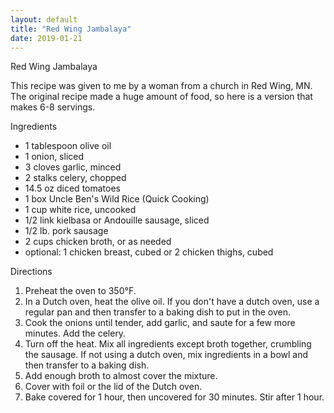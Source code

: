 ```yaml
---
layout: default
title: "Red Wing Jambalaya"
date: 2019-01-21
---
```


Red Wing Jambalaya

This recipe was given to me by a woman from a church in Red Wing, MN. The original recipe made a huge amount of food, so here is a version that makes 6-8 servings.

Ingredients
- 1 tablespoon olive oil
- 1 onion, sliced
- 3 cloves garlic, minced
- 2 stalks celery, chopped
- 14.5 oz diced tomatoes
- 1 box Uncle Ben's Wild Rice (Quick Cooking)
- 1 cup white rice, uncooked
- 1/2 link kielbasa or Andouille sausage, sliced
- 1/2 lb. pork sausage
- 2 cups chicken broth, or as needed
- optional: 1 chicken breast, cubed or 2 chicken thighs, cubed

Directions
1. Preheat the oven to 350°F.
2. In a Dutch oven, heat the olive oil. If you don't have a dutch oven, use a regular pan and then transfer to a baking dish to put in the oven.
3. Cook the onions until tender, add garlic, and saute for a few more minutes. Add the celery.
4. Turn off the heat. Mix all ingredients except broth together, crumbling the sausage. If not using a dutch oven, mix ingredients in a bowl and then transfer to a baking dish.
5. Add enough broth to almost cover the mixture.
6. Cover with foil or the lid of the Dutch oven.
7. Bake covered for 1 hour, then uncovered for 30 minutes. Stir after 1 hour.
